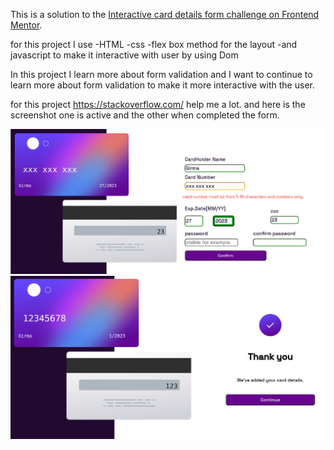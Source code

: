 This is a solution to the [Interactive card details form challenge on Frontend Mentor](https://www.frontendmentor.io/challenges/interactive-card-details-form-XpS8cKZDWw).
 
 for this project I use
 -HTML
 -css
 -flex box method for the layout
 -and javascript to make it interactive with user by using Dom

In this project I learn more about form validation and I want to continue to learn more about form validation to make it more interactive with the user. 

for this project https://stackoverflow.com/ help me a lot. and here is the screenshot one is active and the other when completed the form.

![active-form](../03-interactive-card-details-form-main/images/active-form.jpg)
![form-submit](../03-interactive-card-details-form-main/images/form-submit.jpg)